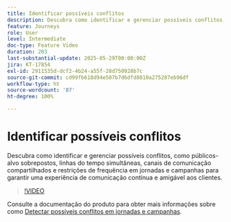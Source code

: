 ```yaml
---
title: Identificar possíveis conflitos
description: Descubra como identificar e gerenciar possíveis conflitos, como públicos-alvo sobrepostos, linhas do tempo simultâneas, canais de comunicação compartilhados e restrições de frequência em jornadas e campanhas para garantir uma experiência de comunicação contínua e amigável aos clientes.
feature: Journeys
role: User
level: Intermediate
doc-type: Feature Video
duration: 203
last-substantial-update: 2025-05-29T00:00:00Z
jira: KT-17854
exl-id: 2911535d-dcf2-4b24-a55f-28d750928b7c
source-git-commit: cd99fb618d94e507b7d6dfd8810a275287eb96df
workflow-type: ht
source-wordcount: '87'
ht-degree: 100%

---
```


# Identificar possíveis conflitos

Descubra como identificar e gerenciar possíveis conflitos, como públicos-alvo sobrepostos, linhas do tempo simultâneas, canais de comunicação compartilhados e restrições de frequência em jornadas e campanhas para garantir uma experiência de comunicação contínua e amigável aos clientes.

>[!VIDEO](https://video.tv.adobe.com/v/3435528/?learn=on&enablevpops)

Consulte a documentação do produto para obter mais informações sobre como [Detectar possíveis conflitos em jornadas e campanhas](https://experienceleague.adobe.com/pt-br/docs/journey-optimizer/using/conflict-prioritization/conflicts).

